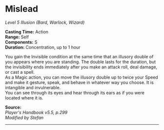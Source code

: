 # Mislead
*Level 5 Illusion (Bard, Warlock, Wizard)*

**Casting Time:** Action  
**Range:** Self  
**Components:** S  
**Duration:** Concentration, up to 1 hour  

You gain the Invisible condition at the same time that an illusory double of you appears where you are standing. The double lasts for the duration, but the invisibility ends immediately after you make an attack roll, deal damage, or cast a spell.  
As a Magic action, you can move the illusory double up to twice your Speed and make it gesture, speak, and behave in whatever way you choose. It is intangible and invulnerable.  
You can see through its eyes and hear through its ears as if you were located where it is.

**Source:**  
*Player's Handbook v5.5, p.299*  
*Modified by Stefan*  


---